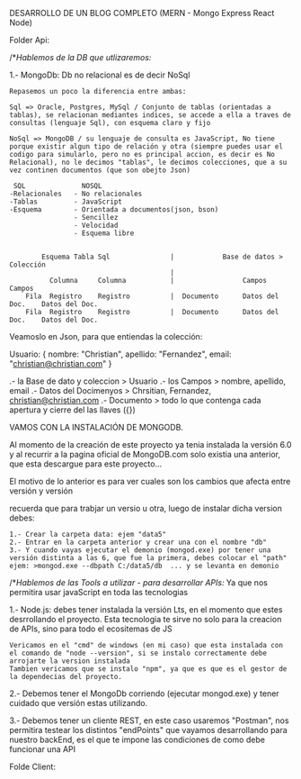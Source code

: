 DESARROLLO DE UN BLOG COMPLETO (MERN - Mongo Express React Node)

Folder Api:

/**Hablemos de la DB que utlizaremos:* 

1.- MongoDb: Db no relacional es de decir NoSql

    Repasemos un poco la diferencia entre ambas:

    Sql => Oracle, Postgres, MySql / Conjunto de tablas (orientadas a tablas), se relacionan mediantes indices, se accede a ella a traves de consultas (lenguaje Sql), con esquema claro y fijo 

    NoSql => MongoDB / su lenguaje de consulta es JavaScript, No tiene porque existir algun tipo de relación y otra (siempre puedes usar el codigo para simularlo, pero no es principal accion, es decir es No Relacional), no le decimos "tablas", le decimos colecciones, que a su vez continen documentos (que son obejto Json)

     SQL              NOSQL
    -Relacionales   - No relacionales
    -Tablas         - JavaScript 
    -Esquema        - Orientada a documentos(json, bson) 
                    - Sencillez
                    - Velocidad
                    - Esquema libre

            
            Esquema Tabla Sql               |            Base de datos > Colección        
                                            |
              Columna     Columna           |                 Campos            Campos
        Fila  Registro    Registro          |  Documento      Datos del Doc.    Datos del Doc.
        Fila  Registro    Registro          |  Documento      Datos del Doc.    Datos del Doc.


Veamoslo en Json, para que entiendas la colección:

Usuario:
{
  nombre: "Christian",
  apellido: "Fernandez",
  email: "christian@christian.com"
}

.- la Base de dato y coleccion > Usuario
.- los Campos > nombre, apellido, email
.- Datos del Docimenyos > Chrsitian, Fernandez, christian@christian.com
.- Documento > todo lo que contenga cada apertura y cierre del las llaves ({})


VAMOS CON LA INSTALACIÓN DE MONGODB.

  Al momento de la creación de este proyecto ya tenia instalada la versión 6.0 y al recurrir a la pagina oficial de MongoDB.com solo existia una anterior, que esta descargue para este proyecto...

  El motivo de lo anterior es para ver cuales son los cambios que afecta entre versión y versión 

  recuerda que para trabjar un versio u otra, luego de instalar dicha version debes:

    1.- Crear la carpeta data: ejem "data5"
    2.- Entrar en la carpeta anterior y crear una con el nombre "db"
    3.- Y cuando vayas ejecutar el demonio (mongod.exe) por tener una versión distinta a las 6, que fue la primera, debes colocar el "path" ejem: >mongod.exe --dbpath C:/data5/db  ... y se levanta en demonio

/**Hablemos de las Tools a utilizar - para desarrollar APIs:*  Ya que nos permitira usar javaScript en toda las tecnologias 

1.- Node.js: debes tener instalada la versión Lts, en el momento que estes desrrollando el proyecto. Esta tecnologia te sirve no solo para la creacion de APIs, sino para todo el ecositemas de JS 

    Vericamos en el "cmd" de windows (en mi caso) que esta instalada con el comando de "node --version", si se instalo correctamente debe arrojarte la version instalada
    Tambien vericamos que se instalo "npm", ya que es que es el gestor de la dependecias del proyecto.

2.- Debemos tener el MongoDb corriendo (ejecutar mongod.exe) y tener cuidado que versión estas utilizando.

3.- Debemos tener un cliente REST, en este caso usaremos "Postman", nos permitira testear los distintos "endPoints" que vayamos desarrollando para nuestro backEnd, es el que te impone las condiciones de como debe funcionar una API



Folde Client:
